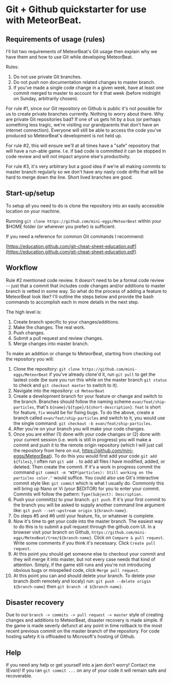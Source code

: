 # Git + Github quickstarter for use with MeteorBeat.

## Requirements of usage (rules)

I'll list two requirements of MeteorBeat's Git usage then explain why we have them
and how to use Git while developing MeteorBeat.

Rules: 
1. Do not use private Git branches. 
2. Do not push non documentation related changes to master branch.
3. If you've made a single code change in a given week, have at least one commit
   merged to master to account for it that week (before midnight on Sunday,
   arbitrarily chosen).

For rule #1, since our Git repository on Github is public it's not possible for
us to create private branches currently. Nothing to worry about there. Why are
private Git repositories bad? If one of us gets hit by a bus (or perhaps
something less tragic, we're visiting our grandparents that don't have an
internet connection). Everyone will still be able to access the code you've
produced so MeteorBeat's development is not held up.

For rule #2, this will ensure we'll at all times have a "safe" repository that
will have a run-able game. I.e. if bad code is committed it can be stopped in
code review and will not impact anyone else's productivity. 

For rule #3, it's very arbitrary but a good idea if we're all making commits to
master branch regularly so we don't have any nasty code drifts that will be hard
to merge down the line. Short lived branches are good.

## Start-up/setup

To setup all you need to do is clone the repository into an easily accessible
location on your machine.

Running `git clone https://github.com/mini-eggs/MeteorBeat` within your $HOME
folder (or wherever you prefer) is sufficient.

If you need a reference for common Git commands I recommend: 

[https://education.github.com/git-cheat-sheet-education.pdf](https://education.github.com/git-cheat-sheet-education.pdf)

## Workflow

Rule #2 mentioned code review. It doesn't need to be a formal code review -- just
that a commit that includes code changes and/or additions to master branch is
vetted in some way. So what do the process of adding a feature to MeteorBeat
look like? I'll outline the steps below and provide the bash commands to
accomplish each in more details in the next step.

The high level is:
1. Create branch specific to your changes/additions.
2. Make the changes. The real work.
3. Push changes.
4. Submit a pull request and review changes.
5. Merge changes into master branch.

To make an addition or change to MeteorBeat, starting from checking out the
repository you will: 
1. Clone the repository: `git clone https://github.com/mini-eggs/MeteorBeat` if
   you've already clone'd it, run `git pull` to get the lastest code (be sure you run this
   while on the master branch `git status` to check and `git checkout master` to
   switch to it).
2. Navigate into the repository: `cd MeteorBeat`
3. Create a development branch for your feature or change and switch to the
   branch. Branches should follow the naming scheme `evan/feat/ship-particles`,
   that's `${name}/${type}/${short-description}`. `feat` is short for feature,
   `fix` would be for fixing bugs. To do the above, create a branch called
   `evan/feat/ship-particles` and switch to it, you would use the single
   command: `git checkout -b evan/feat/ship-particles`.
4. After you're on your branch you will make your code changes.
5. Once you are either (1) done with your code changes or (2) done with your
   current session (i.e. work is still in progress) you will make a commit and
   push it to the remote origin repository (which I will just call the
   repository from here on out, https://github.com/mini-eggs/MeteorBeat). To do
   this you would first add your code `git add ${files}`, I often run `git add
   .` to add all files I have modified, added, or deleted. Then create the
   commit. If it's a work in progress commit the command `git commit -m
   "WIP(particles): Still working on the particles color."` would suffice. You
   could also use Git's interactive commit style like: `git commit` which is
   what I usually do. Commonly this will bring up Nano or Vi (your $EDITOR) for you
   to enter your commit. Commits will follow the pattern: `Type(Subject): Description.`
6. Push your commit(s) to your branch. `git push`. If it's your first commit to
   the branch you will be asked to supply another command line argument like: 
   `git push --set-upstream origin ${branch-name}`.
7. Do steps #5 and #6 until your feature, fix, or whatever is complete.
8. Now it's time to get your code into the master branch. The easiest way to do
   this is to submit a pull request through the github.com UI. In a browser
   visit your branch on Github, `https://github.com/mini-eggs/MeteoBeat/tree/${branch-name}`.
   Click on `Compare & pull request`. Write some comments if you think it's
   necessary. Click `Create pull request`.
9. At this point you should get someone else to checkout your commit and they
   will merge it into master, but not every case needs that kind of attention.
   Simply, if the game still runs and you're not introducing obvious bugs or
   misspelled code, click `Merge pull request`.
10. At this point you can and should delete your branch. To delete your branch 
   (both remotely and localy) run: `git push --delete origin ${branch-name}` 
   then `git branch -d ${branch-name}`.


## Disaster recovery

Due to our `branch -> commits -> pull request -> master` style of creating
changes and additions to MeteorBeat, disaster recovery is made simple. If the
game is made severly defunct at any point in time rollback to the most recent previous
commit on the master branch of the repository. For code hosting safety it is
offloaded to Microsoft's hosting of Github. 

## Help

If you need any help or get yourself into a jam don't worry! Contact me (Evan)! If you
ran `git commit ...` on any of your code it will remain safe and recoverable.
